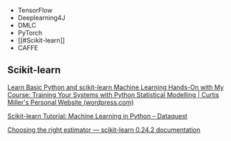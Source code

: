 
- TensorFlow
- Deeplearning4J
- DMLC
- PyTorch
- [[#Scikit-learn]]
- CAFFE




## Scikit-learn

[Learn Basic Python and scikit-learn Machine Learning Hands-On with My Course: Training Your Systems with Python Statistical Modelling | Curtis Miller's Personal Website (wordpress.com)](https://ntguardian.wordpress.com/2018/06/20/learn-basic-python-scikit-learn-machine-learning-hands-on-course-training-systems-python-statistical-modelling/)

[Scikit-learn Tutorial: Machine Learning in Python – Dataquest](https://www.dataquest.io/blog/sci-kit-learn-tutorial/)  

[Choosing the right estimator — scikit-learn 0.24.2 documentation](https://scikit-learn.org/stable/tutorial/machine_learning_map/)  


